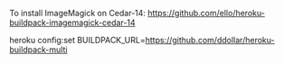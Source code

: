 
To install ImageMagick on Cedar-14:
https://github.com/ello/heroku-buildpack-imagemagick-cedar-14

heroku config:set BUILDPACK_URL=https://github.com/ddollar/heroku-buildpack-multi
